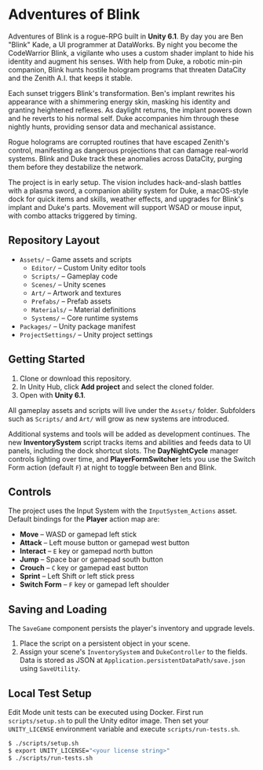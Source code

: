 # Adventures of Blink

Adventures of Blink is a rogue-RPG built in **Unity 6.1**. By day you are Ben "Blink" Kade, a UI programmer at DataWorks. By night you become the CodeWarrior Blink, a vigilante who uses a custom shader implant to hide his identity and augment his senses. With help from Duke, a robotic min-pin companion, Blink hunts hostile hologram programs that threaten DataCity and the Zenith A.I. that keeps it stable.

Each sunset triggers Blink's transformation. Ben's implant rewrites his appearance with a shimmering energy skin, masking his identity and granting heightened reflexes. As daylight returns, the implant powers down and he reverts to his normal self. Duke accompanies him through these nightly hunts, providing sensor data and mechanical assistance.

Rogue holograms are corrupted routines that have escaped Zenith's control, manifesting as dangerous projections that can damage real-world systems. Blink and Duke track these anomalies across DataCity, purging them before they destabilize the network.

The project is in early setup. The vision includes hack-and-slash battles with a plasma sword, a companion ability system for Duke, a macOS-style dock for quick items and skills, weather effects, and upgrades for Blink's implant and Duke's parts. Movement will support WSAD or mouse input, with combo attacks triggered by timing.

## Repository Layout
- `Assets/` – Game assets and scripts
  - `Editor/` – Custom Unity editor tools
  - `Scripts/` – Gameplay code
  - `Scenes/` – Unity scenes
  - `Art/` – Artwork and textures
  - `Prefabs/` – Prefab assets
  - `Materials/` – Material definitions
  - `Systems/` – Core runtime systems
- `Packages/` – Unity package manifest
- `ProjectSettings/` – Unity project settings

## Getting Started
1. Clone or download this repository.
2. In Unity Hub, click **Add project** and select the cloned folder.
3. Open with **Unity 6.1**.

All gameplay assets and scripts will live under the `Assets/` folder. Subfolders such as `Scripts/` and `Art/` will grow as new systems are introduced.

Additional systems and tools will be added as development continues.
The new **InventorySystem** script tracks items and abilities and feeds data to UI panels, including the dock shortcut slots.
The **DayNightCycle** manager controls lighting over time, and **PlayerFormSwitcher** lets you use the Switch Form action (default `F`) at night to toggle between Ben and Blink.

## Controls
The project uses the Input System with the `InputSystem_Actions` asset.
Default bindings for the **Player** action map are:

- **Move** – WASD or gamepad left stick
- **Attack** – Left mouse button or gamepad west button
- **Interact** – `E` key or gamepad north button
- **Jump** – Space bar or gamepad south button
- **Crouch** – `C` key or gamepad east button
- **Sprint** – Left Shift or left stick press
- **Switch Form** – `F` key or gamepad left shoulder

## Saving and Loading
The `SaveGame` component persists the player's inventory and upgrade levels.
1. Place the script on a persistent object in your scene.
2. Assign your scene's `InventorySystem` and `DukeController` to the fields.
Data is stored as JSON at `Application.persistentDataPath/save.json` using
`SaveUtility`.

## Local Test Setup
Edit Mode unit tests can be executed using Docker. First run `scripts/setup.sh`
to pull the Unity editor image. Then set your `UNITY_LICENSE` environment
variable and execute `scripts/run-tests.sh`.

```bash
$ ./scripts/setup.sh
$ export UNITY_LICENSE="<your license string>"
$ ./scripts/run-tests.sh
```
